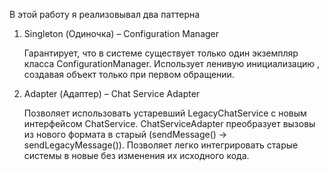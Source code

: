 В этой работу я реализовывал два паттерна 
1) Singleton (Одиночка) – Configuration Manager

    Гарантирует, что в системе существует только один экземпляр класса ConfigurationManager.
    Использует ленивую инициализацию , создавая объект только при первом обращении.

2) Adapter (Адаптер) – Chat Service Adapter

    Позволяет использовать устаревший LegacyChatService с новым интерфейсом ChatService.
    ChatServiceAdapter преобразует вызовы из нового формата в старый (sendMessage() → sendLegacyMessage()).
    Позволяет легко интегрировать старые системы в новые без изменения их исходного кода.

